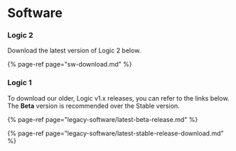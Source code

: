 # Software

### Logic 2

Download the latest version of Logic 2 below.

{% page-ref page="sw-download.md" %}



### Logic 1

To download our older, Logic v1.x releases, you can refer to the links below. The **Beta** version is recommended over the Stable version.

{% page-ref page="legacy-software/latest-beta-release.md" %}

{% page-ref page="legacy-software/latest-stable-release-download.md" %}





